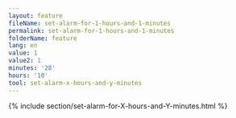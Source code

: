 ```yaml
---
layout: feature
fileName: set-alarm-for-1-hours-and-1-minutes
permalink: set-alarm-for-1-hours-and-1-minutes
folderName: feature
lang: en
value: 1
value2: 1
minutes: '28'
hours: '10'
tool: set-alarm-x-hours-and-y-minutes
---
```


{% include  section/set-alarm-for-X-hours-and-Y-minutes.html %}
